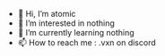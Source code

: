 - 👋 Hi, I’m atomic
- 👀 I’m interested in nothing
- 🌱 I’m currently learning nothing
- 📫 How to reach me : .vxn on discord

<!---
atomiciscool/atomiciscool is a ✨ special ✨ repository because its `README.md` (this file) appears on your GitHub profile.
You can click the Preview link to take a look at your changes.
--->
